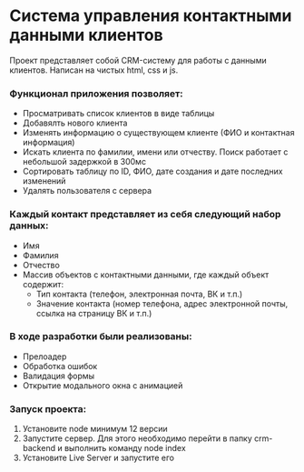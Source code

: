# Система управления контактными данными клиентов

Проект представляет собой CRM-систему для работы с данными клиентов. Написан на чистых html, css и js.

### Функционал приложения позволяет:

- Просматривать список клиентов в виде таблицы
- Добавялть нового клиента
- Изменять информацию о существующем клиенте (ФИО и контактная информация)
- Искать клиента по фамилии, имени или отчеству. Поиск работает с небольшой задержкой в 300мс
- Сортировать таблицу по ID, ФИО, дате создания и дате последних изменений
- Удалять пользователя с сервера

### Каждый контакт представляет из себя следующий набор данных:

- Имя
- Фамилия
- Отчество
- Массив объектов с контактными данными, где каждый объект содержит:
  - Тип контакта (телефон, электронная почта, ВК и т.п.)
  - Значение контакта (номер телефона, адрес электронной почты, ссылка на страницу ВК и т.п.)

### В ходе разработки были реализованы:

- Прелоадер
- Обработка ошибок
- Валидация формы
- Открытие модального окна с анимацией

### Запуск проекта:

1. Установите node минимум 12 версии
2. Запустите сервер. Для этого необходимо перейти в папку crm-backend и выполнить команду node index
3. Установите Live Server и запустите его
